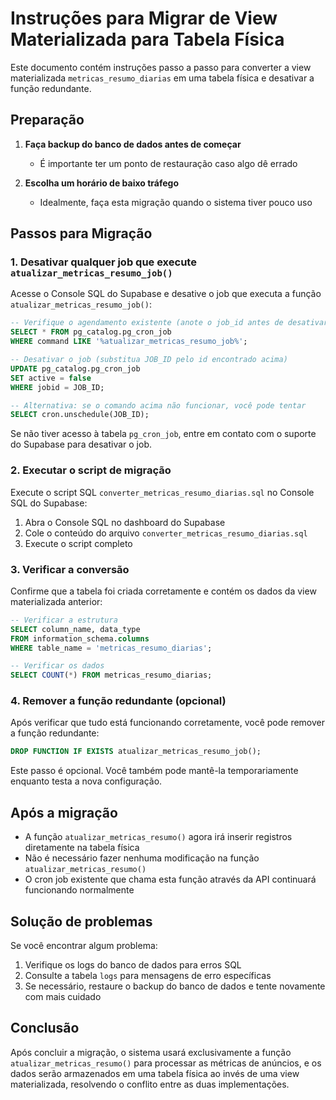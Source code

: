 # Instruções para Migrar de View Materializada para Tabela Física

Este documento contém instruções passo a passo para converter a view materializada `metricas_resumo_diarias` em uma tabela física e desativar a função redundante.

## Preparação

1. **Faça backup do banco de dados antes de começar**
   - É importante ter um ponto de restauração caso algo dê errado

2. **Escolha um horário de baixo tráfego**
   - Idealmente, faça esta migração quando o sistema tiver pouco uso

## Passos para Migração

### 1. Desativar qualquer job que execute `atualizar_metricas_resumo_job()`

Acesse o Console SQL do Supabase e desative o job que executa a função `atualizar_metricas_resumo_job()`:

```sql
-- Verifique o agendamento existente (anote o job_id antes de desativar)
SELECT * FROM pg_catalog.pg_cron_job
WHERE command LIKE '%atualizar_metricas_resumo_job%';

-- Desativar o job (substitua JOB_ID pelo id encontrado acima)
UPDATE pg_catalog.pg_cron_job 
SET active = false 
WHERE jobid = JOB_ID;

-- Alternativa: se o comando acima não funcionar, você pode tentar
SELECT cron.unschedule(JOB_ID);
```

Se não tiver acesso à tabela `pg_cron_job`, entre em contato com o suporte do Supabase para desativar o job.

### 2. Executar o script de migração

Execute o script SQL `converter_metricas_resumo_diarias.sql` no Console SQL do Supabase:

1. Abra o Console SQL no dashboard do Supabase
2. Cole o conteúdo do arquivo `converter_metricas_resumo_diarias.sql`
3. Execute o script completo

### 3. Verificar a conversão

Confirme que a tabela foi criada corretamente e contém os dados da view materializada anterior:

```sql
-- Verificar a estrutura
SELECT column_name, data_type 
FROM information_schema.columns 
WHERE table_name = 'metricas_resumo_diarias';

-- Verificar os dados
SELECT COUNT(*) FROM metricas_resumo_diarias;
```

### 4. Remover a função redundante (opcional)

Após verificar que tudo está funcionando corretamente, você pode remover a função redundante:

```sql
DROP FUNCTION IF EXISTS atualizar_metricas_resumo_job();
```

Este passo é opcional. Você também pode mantê-la temporariamente enquanto testa a nova configuração.

## Após a migração

- A função `atualizar_metricas_resumo()` agora irá inserir registros diretamente na tabela física
- Não é necessário fazer nenhuma modificação na função `atualizar_metricas_resumo()`
- O cron job existente que chama esta função através da API continuará funcionando normalmente

## Solução de problemas

Se você encontrar algum problema:

1. Verifique os logs do banco de dados para erros SQL
2. Consulte a tabela `logs` para mensagens de erro específicas
3. Se necessário, restaure o backup do banco de dados e tente novamente com mais cuidado

## Conclusão

Após concluir a migração, o sistema usará exclusivamente a função `atualizar_metricas_resumo()` para processar as métricas de anúncios, e os dados serão armazenados em uma tabela física ao invés de uma view materializada, resolvendo o conflito entre as duas implementações. 